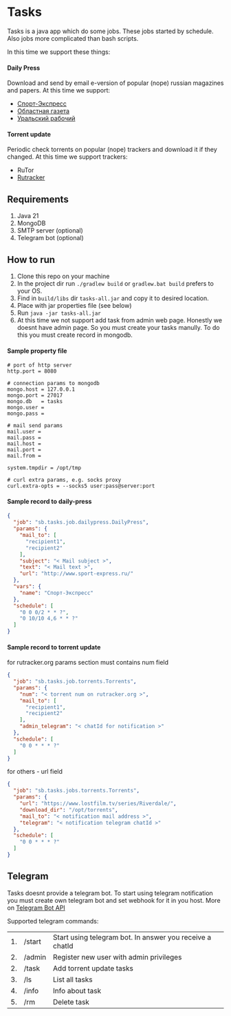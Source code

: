 # Tasks

Tasks is a java app which do some jobs. These jobs started by schedule. Also jobs more complicated than bash scripts.

In this time we support these things:

#### Daily Press

Download and send by email e-version of popular (nope) russian magazines and papers.
At this time we support:

- [Спорт-Экспресс](https://www.sport-express.ru)
- [Областная газета](https://www.oblgazeta.ru)
- [Уральский рабочий](https://уральский-рабочий.рф)

#### Torrent update

Periodic check torrents on popular (nope) trackers and download it if they changed.
At this time we support trackers:

- RuTor
- [Rutracker](https://rutracker.org)

## Requirements

1. Java 21
2. MongoDB
3. SMTP server (optional)
4. Telegram bot (optional)

## How to run

1. Clone this repo on your machine
2. In the project dir run ```./gradlew build``` or ```gradlew.bat build``` prefers to your OS.
3. Find in ```build/libs``` dir  ```tasks-all.jar``` and copy it to desired location.
4. Place with jar properties file (see below)
5. Run ```java -jar tasks-all.jar```
6. At this time we not support add task from admin web page. Honestly we doesnt have admin page.
   So you must create your tasks manully. To do this you must create record in mongodb.

#### Sample property file

```
# port of http server
http.port = 8080

# connection params to mongodb
mongo.host = 127.0.0.1
mongo.port = 27017
mongo.db   = tasks
mongo.user =
mongo.pass =

# mail send params
mail.user = 
mail.pass = 
mail.host = 
mail.port = 
mail.from = 

system.tmpdir = /opt/tmp

# curl extra params, e.g. socks proxy
curl.extra-opts = --socks5 user:pass@server:port
```

#### Sample record to daily-press

```json
{
  "job": "sb.tasks.job.dailypress.DailyPress",
  "params": {
    "mail_to": [
      "recipient1",
      "recipient2"
    ],
    "subject": "< Mail subject >",
    "text": "< Mail text >",
    "url": "http://www.sport-express.ru/"
  },
  "vars": {
    "name": "Спорт-Экспресс"
  },
  "schedule": [
    "0 0 0/2 * * ?",
    "0 10/10 4,6 * * ?"
  ]
}
```

#### Sample record to torrent update

for rutracker.org params section must contains num field

```json
{
  "job": "sb.tasks.job.torrents.Torrents",
  "params": {
    "num": "< torrent num on rutracker.org >",
    "mail_to": [
      "recipient1",
      "recipient2"
    ],
    "admin_telegram": "< chatId for notification >"
  },
  "schedule": [
    "0 0 * * * ?"
  ]
}
```

for others - url field

```json
{
  "job": "sb.tasks.jobs.torrents.Torrents",
  "params": {
    "url": "https://www.lostfilm.tv/series/Riverdale/",
    "download_dir": "/opt/torrents",
    "mail_to": "< notification mail address >",
    "telegram": "< notification telegram chatId >"
  },
  "schedule": [
    "0 0 * * * ?"
  ]
}

```

## Telegram

Tasks doesnt provide a telegram bot.
To start using telegram notification you must create own telegram bot and set webhook for it in you host.
More on [Telegram Bot API](https://core.telegram.org/bots/api)

Supported telegram commands:
<table>
<tr>
    <td>1.</td>
    <td>/start</td>
    <td>Start using telegram bot. In answer you receive a chatId</td>
</tr>
<tr>
    <td>2.</td>
    <td>/admin</td>
    <td>Register new user with admin privileges</td>
</tr>
<tr>
    <td>2.</td>
    <td>/task</td>
    <td>Add torrent update tasks</td>
</tr>
<tr>
    <td>3.</td>
    <td>/ls</td>
    <td>List all tasks</td>
</tr>
<tr>
    <td>4.</td>
    <td>/info</td>
    <td>Info about task</td>
</tr>
<tr>
    <td>5.</td>
    <td>/rm</td>
    <td>Delete task</td>
</tr>
</table>
